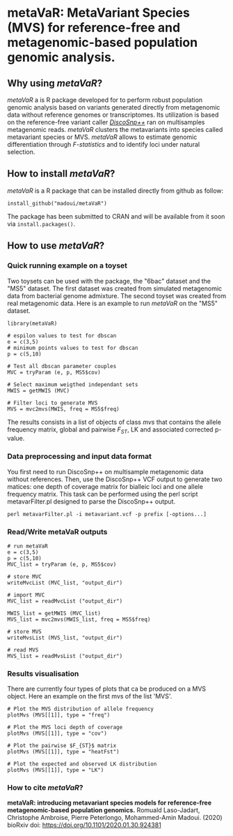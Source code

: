 # metaVaR: MetaVariant Species (MVS) for reference-free and metagenomic-based population genomic analysis.
## Why using <i>metaVaR</i>?
<i>metaVaR</i> a is R package developed for to perform robust population genomic analysis based on variants generated directly from metagenomic data without reference genomes or transcriptomes. Its utilization is based on the reference-free variant caller <a href="https://github.com/GATB/DiscoSnp"><i>DiscoSnp++</i></a> ran on multisamples metagenomic reads. <i>metaVaR</i> clusters the metavariants into species called metavariant species or MVS. <i>metaVaR</i> allows to estimate genomic differentiation through <i>F-statistics</i> and to identify loci under natural selection. 
## How to install <i>metaVaR</i>?
<i>metaVaR</i> is a R package that can be installed directly from github as follow:
```
install_github("madoui/metaVaR")
```
The package has been submitted to CRAN and will be available from it soon via `install.packages()`.
## How to use <i>metaVaR</i>?
### Quick running example on a toyset
Two toysets can be used with the package, the "6bac" dataset and the "MS5" dataset. The first dataset was created from simulated metagenomic data from bacterial genome admixture. The second toyset was created from real metagenomic data. Here is an example to run <i>metaVaR</i> on the "MS5" dataset.
```
library(metaVaR)

# espilon values to test for dbscan
e = c(3,5)
# minimum points values to test for dbscan
p = c(5,10)

# Test all dbscan parameter couples
MVC = tryParam (e, p, MS5$cov)

# Select maximum weigthed independant sets
MWIS = getMWIS (MVC)

# Filter loci to generate MVS
MVS = mvc2mvs(MWIS, freq = MS5$freq)
```
The results consists in a list of objects of class <i>mvs</i> that contains the allele frequency matrix, global and pairwise $F_{ST}$, LK and associated corrected p-value.

### Data preprocessing and input data format
You first need to run DiscoSnp++ on multisample metagenomic data without references. Then, use the DiscoSnp++ VCF output to generate two matices: one depth of coverage matrix for bialleic loci and one allele frequency matrix. This task can be performed using the perl script metavarFilter.pl designed to parse the DiscoSnp++ output.
```
perl metavarFilter.pl -i metavariant.vcf -p prefix [-options...]
```

### Read/Write metaVaR outputs
```
# run metaVaR
e = c(3,5)
p = c(5,10)
MVC_list = tryParam (e, p, MS5$cov)

# store MVC
writeMvcList (MVC_list, "output_dir")

# import MVC
MVC_list = readMvcList ("output_dir")

MWIS_list = getMWIS (MVC_list)
MVS_list = mvc2mvs(MWIS_list, freq = MS5$freq)

# store MVS
writeMvsList (MVS_list, "output_dir")

# read MVS
MVS_list = readMvsList ("output_dir")
```

### Results visualisation
There are currently four types of plots that ca be produced on a MVS object. Here an example on the first mvs of the list 'MVS'.
```
# Plot the MVS distribution of allele frequency
plotMvs (MVS[[1]], type = "freq")

# Plot the MVS loci depth of coverage
plotMvs (MVS[[1]], type = "cov")

# Plot the pairwise $F_{ST}$ matrix
plotMvs (MVS[[1]], type = "heatFst")

# Plot the expected and observed LK distribution
plotMvs (MVS[[1]], type = "LK")
```

### How to cite <i>metaVaR</i>?

<b>metaVaR: introducing metavariant species models for reference-free metagenomic-based population genomics.</b>
Romuald Laso-Jadart, Christophe Ambroise, Pierre Peterlongo, Mohammed-Amin Madoui. (2020)
bioRxiv doi: https://doi.org/10.1101/2020.01.30.924381
